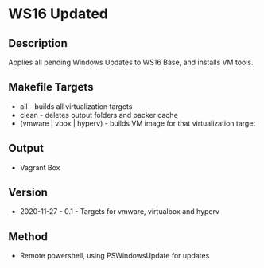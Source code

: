 WS16 Updated
============

Description
-----------
Applies all pending Windows Updates to WS16 Base, and installs VM tools.

Makefile Targets
----------------
* all - builds all virtualization targets
* clean - deletes output folders and packer cache
* (vmware | vbox | hyperv) - builds VM image for that virtualization target

Output
------
* Vagrant Box

Version
-------
* 2020-11-27 - 0.1 - Targets for vmware, virtualbox and hyperv

Method
------
- Remote powershell, using PSWindowsUpdate for updates